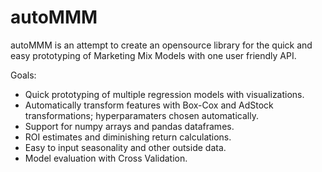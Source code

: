 # autoMMM 

autoMMM is an attempt to create an opensource library for the quick and easy prototyping of Marketing Mix Models with one user friendly API.  

Goals:
* Quick prototyping of multiple regression models with visualizations.
* Automatically transform features with Box-Cox and AdStock transformations; hyperparamaters chosen automatically. 
* Support for numpy arrays and pandas dataframes.
* ROI estimates and diminishing return calculations. 
* Easy to input seasonality and other outside data. 
* Model evaluation with Cross Validation.
